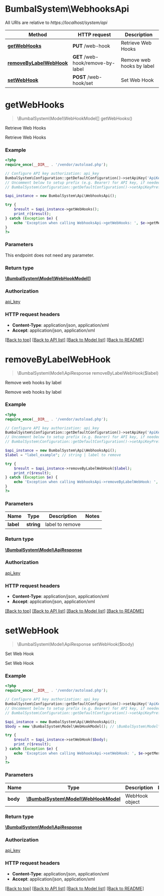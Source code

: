 # BumbalSystem\WebhooksApi

All URIs are relative to *https://localhost/system/api*

Method | HTTP request | Description
------------- | ------------- | -------------
[**getWebHooks**](WebhooksApi.md#getWebHooks) | **PUT** /web-hook | Retrieve Web Hooks
[**removeByLabelWebHook**](WebhooksApi.md#removeByLabelWebHook) | **GET** /web-hook/remove-by-label | Remove web hooks by label
[**setWebHook**](WebhooksApi.md#setWebHook) | **POST** /web-hook/set | Set Web Hook


# **getWebHooks**
> \BumbalSystem\Model\WebHookModel[] getWebHooks()

Retrieve Web Hooks

Retrieve Web Hooks

### Example
```php
<?php
require_once(__DIR__ . '/vendor/autoload.php');

// Configure API key authorization: api_key
BumbalSystem\Configuration::getDefaultConfiguration()->setApiKey('ApiKey', 'YOUR_API_KEY');
// Uncomment below to setup prefix (e.g. Bearer) for API key, if needed
// BumbalSystem\Configuration::getDefaultConfiguration()->setApiKeyPrefix('ApiKey', 'Bearer');

$api_instance = new BumbalSystem\Api\WebhooksApi();

try {
    $result = $api_instance->getWebHooks();
    print_r($result);
} catch (Exception $e) {
    echo 'Exception when calling WebhooksApi->getWebHooks: ', $e->getMessage(), PHP_EOL;
}
?>
```

### Parameters
This endpoint does not need any parameter.

### Return type

[**\BumbalSystem\Model\WebHookModel[]**](../Model/WebHookModel.md)

### Authorization

[api_key](../../README.md#api_key)

### HTTP request headers

 - **Content-Type**: application/json, application/xml
 - **Accept**: application/json, application/xml

[[Back to top]](#) [[Back to API list]](../../README.md#documentation-for-api-endpoints) [[Back to Model list]](../../README.md#documentation-for-models) [[Back to README]](../../README.md)

# **removeByLabelWebHook**
> \BumbalSystem\Model\ApiResponse removeByLabelWebHook($label)

Remove web hooks by label

Remove web hooks by label

### Example
```php
<?php
require_once(__DIR__ . '/vendor/autoload.php');

// Configure API key authorization: api_key
BumbalSystem\Configuration::getDefaultConfiguration()->setApiKey('ApiKey', 'YOUR_API_KEY');
// Uncomment below to setup prefix (e.g. Bearer) for API key, if needed
// BumbalSystem\Configuration::getDefaultConfiguration()->setApiKeyPrefix('ApiKey', 'Bearer');

$api_instance = new BumbalSystem\Api\WebhooksApi();
$label = "label_example"; // string | label to remove

try {
    $result = $api_instance->removeByLabelWebHook($label);
    print_r($result);
} catch (Exception $e) {
    echo 'Exception when calling WebhooksApi->removeByLabelWebHook: ', $e->getMessage(), PHP_EOL;
}
?>
```

### Parameters

Name | Type | Description  | Notes
------------- | ------------- | ------------- | -------------
 **label** | **string**| label to remove |

### Return type

[**\BumbalSystem\Model\ApiResponse**](../Model/ApiResponse.md)

### Authorization

[api_key](../../README.md#api_key)

### HTTP request headers

 - **Content-Type**: application/json, application/xml
 - **Accept**: application/json, application/xml

[[Back to top]](#) [[Back to API list]](../../README.md#documentation-for-api-endpoints) [[Back to Model list]](../../README.md#documentation-for-models) [[Back to README]](../../README.md)

# **setWebHook**
> \BumbalSystem\Model\ApiResponse setWebHook($body)

Set Web Hook

Set Web Hook

### Example
```php
<?php
require_once(__DIR__ . '/vendor/autoload.php');

// Configure API key authorization: api_key
BumbalSystem\Configuration::getDefaultConfiguration()->setApiKey('ApiKey', 'YOUR_API_KEY');
// Uncomment below to setup prefix (e.g. Bearer) for API key, if needed
// BumbalSystem\Configuration::getDefaultConfiguration()->setApiKeyPrefix('ApiKey', 'Bearer');

$api_instance = new BumbalSystem\Api\WebhooksApi();
$body = new \BumbalSystem\Model\WebHookModel(); // \BumbalSystem\Model\WebHookModel | WebHook object

try {
    $result = $api_instance->setWebHook($body);
    print_r($result);
} catch (Exception $e) {
    echo 'Exception when calling WebhooksApi->setWebHook: ', $e->getMessage(), PHP_EOL;
}
?>
```

### Parameters

Name | Type | Description  | Notes
------------- | ------------- | ------------- | -------------
 **body** | [**\BumbalSystem\Model\WebHookModel**](../Model/WebHookModel.md)| WebHook object |

### Return type

[**\BumbalSystem\Model\ApiResponse**](../Model/ApiResponse.md)

### Authorization

[api_key](../../README.md#api_key)

### HTTP request headers

 - **Content-Type**: application/json, application/xml
 - **Accept**: application/json, application/xml

[[Back to top]](#) [[Back to API list]](../../README.md#documentation-for-api-endpoints) [[Back to Model list]](../../README.md#documentation-for-models) [[Back to README]](../../README.md)

